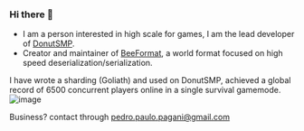 ### Hi there :wave:

- I am a person interested in high scale for games, I am the lead developer of [DonutSMP](https://github.com/DonutNetwork).
- Creator and maintainer of [BeeFormat](https://github.com/DonutNetwork/BeeFormat), a world format focused on high speed deserialization/serialization.

I have wrote a sharding (Goliath) and used on DonutSMP, achieved a global record of 6500 concurrent players online in a single survival gamemode.
![image](https://user-images.githubusercontent.com/56891617/231562786-7ee27728-6bd5-4a0c-b989-9b11614b1861.png)

Business? contact through pedro.paulo.pagani@gmail.com
